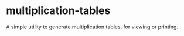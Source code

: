 # multiplication-tables
A simple utility to generate multiplication tables, for viewing or printing.

